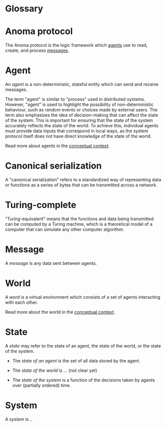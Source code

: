 # Glossary

# Anoma protocol

The Anoma protocol is the logic framework which [agents](#agents) use to read,
create, and process [messages](#message).

# Agent

An *agent* is a non-deterministic, stateful entity which can send and receive messages.

The term "agent" is similar to "process" used in distributed systems. However, "agent" is used to highlight the possibility of non-deterministic behaviour, such as random events or choices made by external users. The term also emphasizes the idea of decision-making that can affect the state of the system. This is important for ensuring that the state of the system accurately reflects the state of the world. To achieve this, individual agents must provide data inputs that correspond in local ways, as the system protocol itself does not have direct knowledge of the state of the world.

<!--
The concept of _agent_ is similar to that of _process_ as used in the distributed systems literature. We use "agent" to emphasize non-determinism (local randomness and/or external user choice input) and possible agency (in the sense of decision-making which impacts the state of the system).

The latter is especially important as *causal accounting* requires correspondence between the state of the system and state of the world, a correspondence which can only be maintained as a product of individual data inputs by agents which themselves correspond in local ways, as the protocol itself has no knowledge of the state of the world.
-->

Read more about agents in the [conceptual context](../architecture/conceptual-context.md).

# Canonical serialization

A "canonical serialization" refers to a standardized way of representing data or functions as a series of bytes that can be transmitted across a network. 

# Turing-complete

"Turing-equivalent" means that the functions and data being transmitted can be computed by a Turing machine, which is a theoretical model of a computer that can simulate any other computer algorithm.

# Message

A *message* is any data sent between agents.

# World

A *word* is a virtual environment which
consists of a set of agents interacting with each other.

Read more about the world in the [conceptual context](../architecture/conceptual-context.md).


# State

A *state* may refer to the state of an agent, the state of the world, or the state of the system.

- The *state of an agent* is the set of all data stored by the agent.

- The *state of the world* is ... (not clear yet)

- The *state of the system* is a function of the decisions taken by agents
over (partially ordered) time.

# System

A *system* is ..